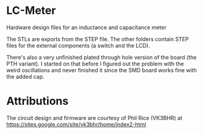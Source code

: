 # LC-Meter
Hardware design files for an inductance and capacitance meter

The STLs are exports from the STEP file. The other folders contain STEP files for the external components (a switch and the LCD).

There's also a very unfinished plated through hole version of the board (the PTH variant). I started on that before I figured out the problem with the weird oscillations and never finished it since the SMD board works fine with the added cap. 

# Attributions
The circuit design and firmware are courtesy of Phil Rice (VK3BHR) at https://sites.google.com/site/vk3bhr/home/index2-html

